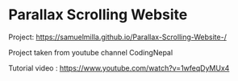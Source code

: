 # Parallax Scrolling Website 
Project: https://samuelmilla.github.io/Parallax-Scrolling-Website-/

 Project taken from youtube channel CodingNepal

 Tutorial video : https://www.youtube.com/watch?v=1wfeqDyMUx4
